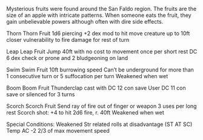 Mysterious fruits were found around the San Faldo region. The fruits are the size of an apple with intricate patterns. When someone eats the fruit, they gain unbelievable powers although often with dire side effects.

Thorn Thorn Fruit
	1d6 piercing +2
	dex mod to hit
	move creature up to 10ft closer
	vulnerability to fire damage for rest of turn

Leap Leap Fruit
	Jump 40ft with no cost to movement once per short rest
	DC 6 dex check or prone and 2 bludgeoning on land

Swim Swim Fruit
	10ft burrowing speed
	Can’t be underground for more than 1 consecutive turn or 5 suffocation per turn
	Weakened when wet

Boom Boom Fruit
	Thunderclap cast with DC 12 con save 
	User DC 11 con save or silenced for 3 turns

Scorch Scorch Fruit
	Send ray of fire out of finger or weapon
	3 uses per long rest
	Scorch shot: +4 to hit 2d6 fire, r. 40ft
	Weakened when wet

Special Conditions:
	Weakened
		Str related rolls at disadvantage (ST AT SC)
		Temp AC -2
		2/3 of max movement speed